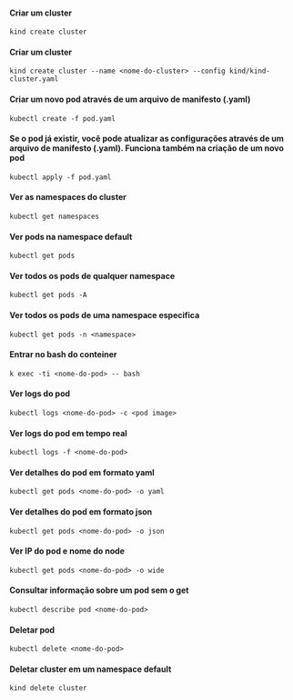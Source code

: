 #### Criar um cluster
````
kind create cluster
````
#### Criar um cluster
````
kind create cluster --name <nome-do-cluster> --config kind/kind-cluster.yaml
````

#### Criar um novo pod através de um arquivo de manifesto (.yaml)
````
kubectl create -f pod.yaml
````

#### Se o pod já existir, você pode atualizar as configurações através de um arquivo de manifesto (.yaml). Funciona também na criação de um novo pod
````
kubectl apply -f pod.yaml
````
#### Ver as namespaces do cluster
````
kubectl get namespaces
````

#### Ver pods na namespace default
````
kubectl get pods
````

#### Ver todos os pods de qualquer namespace
````
kubectl get pods -A
````

#### Ver todos os pods de uma namespace especifica
````
kubectl get pods -n <namespace>
````

#### Entrar no bash do conteiner
````
k exec -ti <nome-do-pod> -- bash
````

#### Ver logs do pod
````
kubectl logs <nome-do-pod> -c <pod image>
````

#### Ver logs do pod em tempo real
````
kubectl logs -f <nome-do-pod>
````

#### Ver detalhes do pod em formato yaml
````
kubectl get pods <nome-do-pod> -o yaml
````

#### Ver detalhes do pod em formato json
````
kubectl get pods <nome-do-pod> -o json
````

#### Ver IP do pod e nome do node
````
kubectl get pods <nome-do-pod> -o wide
````

#### Consultar informação sobre um pod sem o get
````
kubectl describe pod <nome-do-pod>
````

#### Deletar pod
````
kubectl delete <nome-do-pod>
````

#### Deletar cluster em um namespace default
````
kind delete cluster
````

